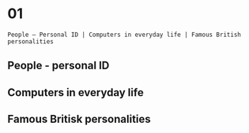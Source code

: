# 01

`People – Personal ID | Computers in everyday life | Famous British personalities`

## People - personal ID

## Computers in everyday life

## Famous Britisk personalities
